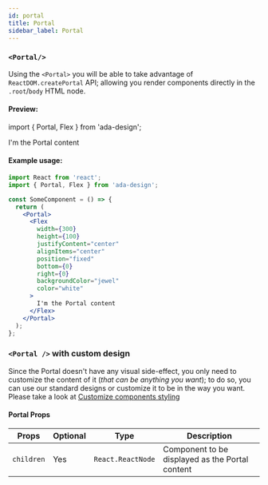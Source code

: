 ```yaml
---
id: portal
title: Portal
sidebar_label: Portal
---
```


### `<Portal/>`

Using the `<Portal>` you will be able to take advantage of `ReactDOM.createPortal` API; allowing you render components directly in the `.root`/`body` HTML node.

#### Preview:

import { Portal, Flex } from 'ada-design';

<Portal>
  <Flex 
    width={300} 
    height={100} 
    justifyContent="center" 
    alignItems="center" 
    position="fixed" 
    bottom={0} 
    right={0} 
    backgroundColor="jewel" 
    color="white">
    I'm the Portal content
  </Flex>
</Portal>

#### Example usage:

```jsx
import React from 'react';
import { Portal, Flex } from 'ada-design';

const SomeComponent = () => {
  return (
    <Portal>
      <Flex
        width={300}
        height={100}
        justifyContent="center"
        alignItems="center"
        position="fixed"
        bottom={0}
        right={0}
        backgroundColor="jewel"
        color="white"
      >
        I'm the Portal content
      </Flex>
    </Portal>
  );
};
```

### `<Portal />` with custom design

Since the Portal doesn't have any visual side-effect, you only need to customize the content of it (_that can be anything you want_); to do so, you can use our standard designs or customize it to be in the way you want. Please take a look at [Customize components styling](../advanced/customize-component-styling)

#### Portal Props

| Props      | Optional | Type              | Description                                     |
| ---------- | -------- | ----------------- | ----------------------------------------------- |
| `children` | Yes      | `React.ReactNode` | Component to be displayed as the Portal content |

